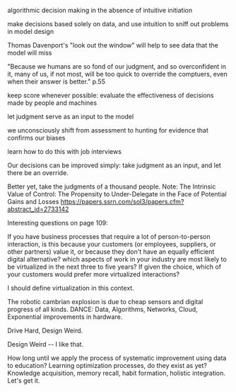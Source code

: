 algorithmic decision making in the absence of intuitive initiation

make decisions based solely on data, and use intuition to sniff out problems in model design

Thomas Davenport's "look out the window" will help to see data that the model will miss

"Because we humans are so fond of our judgment, and so overconfident in it, many of us, if not most, will be too quick to override the comptuers, even when their answer is better." p.55

keep score whenever possible: evaluate the effectiveness of decisions made by people and machines

let judgment serve as an input to the model

we unconsciously shift from assessment to hunting for evidence that confirms our biases

learn how to do this with job interviews

Our decisions can be improved simply: take judgment as an input, and let there be an override.

Better yet, take the judgments of a thousand people.
Note: The Intrinsic Value of Control: The Propensity to Under-Delegate in the Face of Potential Gains and Losses https://papers.ssrn.com/sol3/papers.cfm?abstract_id=2733142


Interesting questions on page 109:

If you have business processes that require a lot of person-to-person interaction, is this because your customers (or employees, suppliers, or other partners) value it, or because they don't have an equally efficient digital alternative?
which aspects of work in your industry are most likely to be virtualized in the next three to five years? If given the choice, which of your customers would prefer more virtualized interactions?

I should define virtualization in this context.

The robotic cambrian explosion is due to cheap sensors and digital progress of all kinds. DANCE: Data, Algorithms, Networks, Cloud, Exponential improvements in hardware.

Drive Hard, Design Weird.

Design Weird -- I like that.

How long until we apply the process of systematic improvement using data to education? Learning optimization processes, do they exist as yet? 
Knowledge acquisition, memory recall, habit formation, holistic integration. Let's get it.
